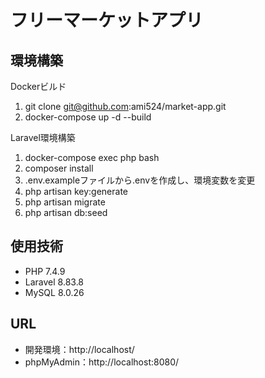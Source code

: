 # フリーマーケットアプリ
## 環境構築
Dockerビルド
1. git clone git@github.com:ami524/market-app.git
2. docker-compose up -d --build

Laravel環境構築
1. docker-compose exec php bash
2. composer install
3. .env.exampleファイルから.envを作成し、環境変数を変更
4. php artisan key:generate
5. php artisan migrate
6. php artisan db:seed

## 使用技術
* PHP 7.4.9
* Laravel 8.83.8
* MySQL 8.0.26

## URL
* 開発環境：http://localhost/
* phpMyAdmin：http://localhost:8080/
